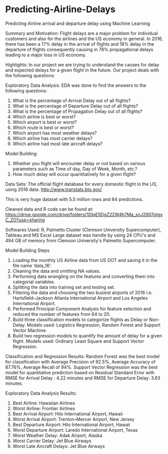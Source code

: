 # Predicting-Airline-Delays

Predicting Airline arrival and departure delay using Machine Learning



Summary and Motivation: 
Flight delays are a major problem for individual customers and also for the airlines and the US economy in general.
In 2016, there has been a 17% delay in the arrival of flights and 18% delay in the departure of flights consequently causing in 78% propagational delays leading to a major loss in US economy.



Highlights:
In our project we are trying to understand the causes for delay and expected delays for a given flight in the future. Our project deals with the following questions:

Exploratory Data Analysis:
EDA was done to find the answers to the following questions:
1. What is the percentage of Arrival Delay out of all flights?
2. What is the percentage of Departure Delay out of all flights?
3. What is the percentage of Propagation Delay out of all flights?
4. Which airline is best or worst?
5. Which airport is best or worst?
6. Which route is best or worst?
7. Which airport has most weather delays?
8. Which airline has most carrier delays?
9. Which airline had most late aircraft delays?


Model Building: 
1. Whether you flight will encounter delay or not based on various parameters such as Time of day, Day of Week, Month, etc.?
2. How much delay will occur quantitatively for a given flight?


Data Sets:
The official flight database for every domestic flight in the US, using 2016 data. 
http://www.transtats.bts.gov/

This is very huge dataset with 5.5 million rows and 64 predictions.

Cleaned data and R code can be found at:
https://drive.google.com/drive/folders/1DlqE5DgZ22W4h7Ma_snJ2907otgsC_ZO?usp=sharing



Softwares Used:
R, Palmetto Cluster (Clemson University Supercomputer), Tableau and MS Excel
Large dataset was handle by using 24 CPU's and 494 GB of memory from Clemson University's Palmetto Supercomputer.


Model Building Steps
1. Loading the monthly US Airline data from US DOT and saving it in the file name ‘data_16’.
2. Cleaning the data and omitting NA values.
3. Performing data wrangling on the features and converting them into categorial variables.
4. Splitting the data into training set and testing set.
5. Filtering the data and choosing the two busiest airports of 2016 i.e. Hartsfield–Jackson Atlanta International Airport and Los Angeles International Airport. 
6. Performed Principal Component Analysis for feature selection and reduced the number of features from 64 to 20.
7. Build three classification models to categorize flights as Delay or Non-Delay. Models used: Logistics Regression, Random Forest and Support Vector Machine.
8. Build two regression models to quantify the amount of delay for a given flight. Models used: Ordinary Least Square and Support Vector Regression.

Classification and Regression Results:
Random Forest was the best model for classification with Average Precision of 92.5%, Average Accuracy of 87.76%, Average Recall of 94%.
Support Vector Regression was the best model for quantitative prediction based on Residual Standard Error with RMSE for Arrival Delay : 4.22 minutes and RMSE for Departure Delay: 3.63 minutes.

Exploratory Data Analysis Results:
1. Best Airline: Hawaiian Airlines
2. Worst Airline: Frontier Airlines
3. Best Arrival Airport: Hilo International Airport, Hawaii
4. Worst Arrival Airport: Trenton–Mercer Airport, New Jersey
5. Best Departure Airport: Hilo International Airport, Hawaii
6. Worst Departure Airport: Laredo International Airport, Texas
7. Worst Weather Delay: Adak Airport, Alaska
8. Worst Carrier Delay: Jet Blue Airways
9. Worst Late Aircraft Delays: Jet Blue Airways

